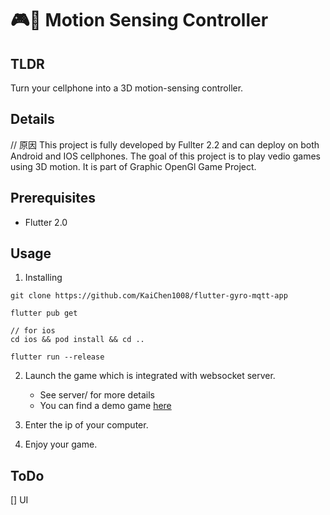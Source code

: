 # 🎮📱  Motion Sensing Controller

## TLDR
Turn your cellphone into a 3D motion-sensing controller.

## Details
// 原因
This project is fully developed by Fullter 2.2 and can deploy on both Android and IOS cellphones.
The goal of this project is to play vedio games using 3D motion.
It is part of Graphic OpenGl Game Project.

## Prerequisites
- Flutter 2.0

## Usage
1. Installing
```
git clone https://github.com/KaiChen1008/flutter-gyro-mqtt-app

flutter pub get

// for ios
cd ios && pod install && cd ..

flutter run --release
```

2. Launch the game which is integrated with websocket server.
    - See server/ for more details
    - You can find a demo game [here]()

3. Enter the ip of your computer.


4. Enjoy your game.


## ToDo
[] UI
